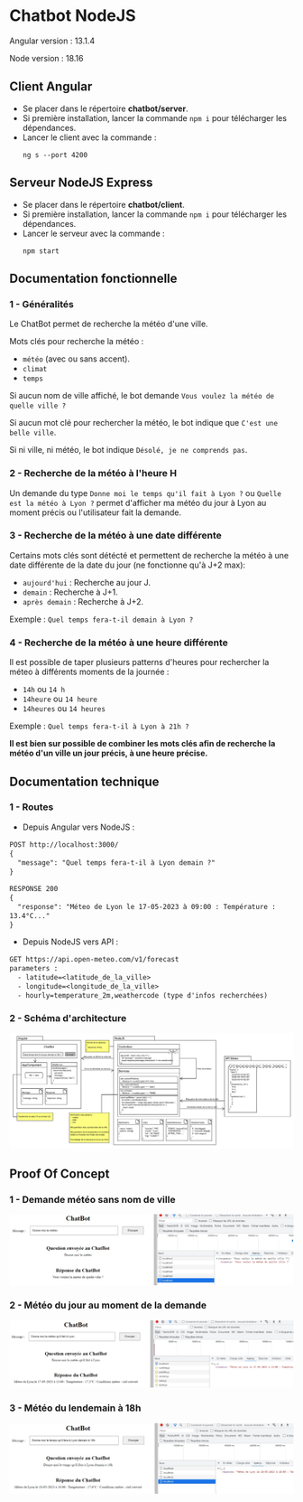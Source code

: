 # Chatbot NodeJS

Angular version : 13.1.4

Node version : 18.16

## Client Angular

- Se placer dans le répertoire **chatbot/server**.
- Si première installation, lancer la commande `npm i` pour télécharger les dépendances. 
- Lancer le client avec la commande :
  ```
  ng s --port 4200
  ```

## Serveur NodeJS Express

- Se placer dans le répertoire **chatbot/client**.
- Si première installation, lancer la commande `npm i` pour télécharger les dépendances. 
- Lancer le serveur avec la commande :
  ```
  npm start
  ```

## Documentation fonctionnelle

### 1 - Généralités

Le ChatBot permet de recherche la météo d'une ville.

Mots clés pour recherche la météo :
- `météo` (avec ou sans accent).
- `climat`
- `temps`

Si aucun nom de ville affiché, le bot demande `Vous voulez la météo de quelle ville ?`

Si aucun mot clé pour rechercher la météo, le bot indique que `C'est une belle ville`.

Si ni ville, ni météo, le bot indique `Désolé, je ne comprends pas`.

### 2 - Recherche de la météo à l'heure H

Un demande du type `Donne moi le temps qu'il fait à Lyon ?` ou `Quelle est la météo à Lyon ?` permet d'afficher ma météo du jour à Lyon au moment précis ou l'utilisateur fait la demande.

### 3 - Recherche de la météo à une date différente

Certains mots clés sont détécté et permettent de recherche la météo à une date différente de la date du jour (ne fonctionne qu'à J+2 max):
- `aujourd'hui` : Recherche au jour J.
- `demain` : Recherche à J+1.
- `après demain` : Recherche à J+2.

Exemple : `Quel temps fera-t-il demain à Lyon ?`

### 4 - Recherche de la météo à une heure différente

Il est possible de taper plusieurs patterns d'heures pour rechercher la méteo à différents moments de la journée :
- `14h` ou `14 h`
- `14heure` ou `14 heure`
- `14heures` ou `14 heures`

Exemple : `Quel temps fera-t-il à Lyon à 21h ?`

**Il est bien sur possible de combiner les mots clés afin de recherche la météo d'un ville un jour précis, à une heure précise.**

## Documentation technique

### 1 - Routes
- Depuis Angular vers NodeJS : 
```
POST http://localhost:3000/
{
  "message": "Quel temps fera-t-il à Lyon demain ?"
}
```
```
RESPONSE 200
{
  "response": "Méteo de Lyon le 17-05-2023 à 09:00 : Température : 13.4°C..."
}
```
- Depuis NodeJS vers API : 
```
GET https://api.open-meteo.com/v1/forecast
parameters :
  - latitude=<latitude_de_la_ville>
  - longitude=<longitude_de_la_ville>
  - hourly=temperature_2m,weathercode (type d'infos recherchées)
```

### 2 - Schéma d'architecture 

![Architecture ChatBot](architecture.jpg "Architecture ChatBot")

## Proof Of Concept

### 1 - Demande météo sans nom de ville
![POC](poc3.jpg "POC")

### 2 - Météo du jour au moment de la demande
![POC](poc.jpg "POC")

### 3 - Météo du lendemain à 18h
![POC](poc2.jpg "POC")